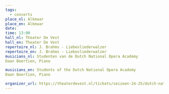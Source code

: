 ```yaml
---
tags:
  - concerts
place_nl: Alkmaar
place_en: Alkmaar
date:
time: 13:00
hall_nl: Theater De Vest
hall_en: Theater De Vest
repertoire_nl: J. Brahms - Liebesliederwalzer
repertoire_en: J. Brahms - Liebesliederwalzer
musicians_nl: Studenten van de Dutch National Opera Academy
Daan Boertien, Piano

musicians_en: Students of the Dutch National Opera Academy
Daan Boertien, Piano

organizer_url: https://theaterdevest.nl/tickets/seizoen-24-25/dutch-national-opera-academy-brahms-liebeslieder-walzer/
---
```


